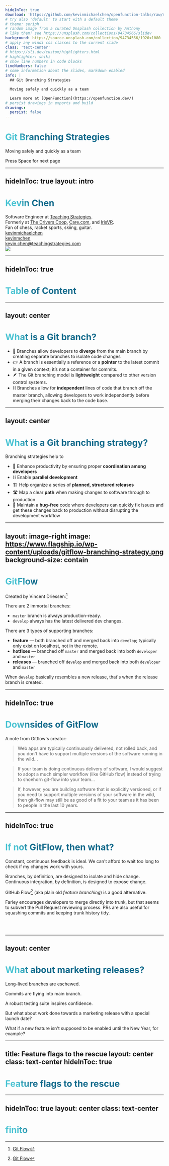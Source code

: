 ```yaml
---
hideInToc: true
download: 'https://github.com/kevinmichaelchen/openfunction-talks/raw/main/branching-strategies/branching-strategies.pdf'
# try also 'default' to start with a default theme
# theme: seriph
# random image from a curated Unsplash collection by Anthony
# like them? see https://unsplash.com/collections/94734566/slidev
background: https://source.unsplash.com/collection/94734566/1920x1080
# apply any windi css classes to the current slide
class: 'text-center'
# https://sli.dev/custom/highlighters.html
# highlighter: shiki
# show line numbers in code blocks
lineNumbers: false
# some information about the slides, markdown enabled
info: |
  ## Git Branching Strategies

  Moving safely and quickly as a team

  Learn more at [OpenFunction](https://openfunction.dev/)
# persist drawings in exports and build
drawings:
  persist: false
---
```


# Git Branching Strategies

Moving safely and quickly as a team

<div class="pt-12">
  <span @click="$slidev.nav.next" class="px-2 py-1 rounded cursor-pointer" hover="bg-white bg-opacity-10">
    Press Space for next page <carbon:arrow-right class="inline"/>
  </span>
</div>

<div class="abs-br m-6 flex gap-2">
  <a href="https://github.com/kevinmichaelchen/openfunction-talks/tree/main/branching-strategies" target="_blank" alt="GitHub"
    class="text-xl icon-btn opacity-50 !border-none !hover:text-white">
    <carbon-logo-github />
  </a>
  <a href="https://github.com/kevinmichaelchen/openfunction-talks/raw/main/branching-strategies/branching-strategies.pdf" target="_blank" alt="GitHub"
    class="text-xl icon-btn opacity-50 !border-none !hover:text-white">
    <carbon-download />
  </a>
</div>

---
hideInToc: true
layout: intro
---

# Kevin Chen

<div class="leading-8 opacity-80">
Software Engineer at <a target="_blank" href="https://teachingstrategies.com"><icons8-student class="opacity-50 ml-1"/> Teaching Strategies</a>.

<div class="my-2">
Formerly at
<a target="_blank" href="https://drivers.coop"><ri-roadster-line class="opacity-50"/> The Drivers Coop</a>,
<a target="_blank" href="https://care.com"><cil-baby class="opacity-50"/> Care.com</a>, and
<a target="_blank" href="https://irisvr.com"><eos-icons-virtual-reality class="opacity-50"/> IrisVR</a>.<br>
</div>

<div class="mt-2">
Fan of chess, racket sports, skiing, guitar.
</div>
</div>

<div class="my-6 grid grid-cols-[40px,1fr] w-min gap-y-4">
  <ri-github-line class="opacity-50"/>
  <div><a href="https://github.com/kevinmichaelchen" target="_blank">kevinmichaelchen</a></div>
  <ri-twitter-line class="opacity-50"/>
  <div><a href="https://twitter.com/kevinmchen" target="_blank">kevinmchen</a></div>
  <ri-mail-send-line class="opacity-50"/>
  <div><a href="mailto:kevin.chen@teachingstrategies.com" target="_blank">kevin.chen@teachingstrategies.com</a></div>
</div>

<img src="https://avatars.githubusercontent.com/u/5129994?v=4" class="rounded-full w-40 abs-tr mt-16 mr-12"/>

---
hideInToc: true
---

# Table of Content

<Toc listClass="!list-disc" maxDepth="2" />

---
layout: center
---

# What is a Git branch?

- 🖖 Branches allow developers to **diverge** from the main branch by creating
  separate branches to isolate code changes
- 👉 A branch is essentially a reference or a **pointer** to the latest commit in
  a given context; it’s not a container for commits.
- 🪶 The Git branching model is **lightweight** compared to other version control systems.
- ⛓️ Branches allow for **independent** lines of code that branch off the master branch, allowing developers to work independently before merging their changes back to the code base.

<style>
h1 {
  background-color: #2B90B6;
  background-image: linear-gradient(45deg, #4EC5D4 10%, #146b8c 20%);
  background-size: 100%;
  -webkit-background-clip: text;
  -moz-background-clip: text;
  -webkit-text-fill-color: transparent;
  -moz-text-fill-color: transparent;
}
</style>

---
layout: center
---

# What is a Git branching strategy?

Branching strategies help to

- 🧠 Enhance productivity by ensuring proper **coordination among developers**
- ⛓️ Enable **parallel development**
- 🏗️ Help organize a series of **planned, structured releases**
- 🛣️ Map a clear **path** when making changes to software through to production
- 🐛 Maintain a **bug-free** code where developers can quickly fix issues and get these changes back to production without disrupting the development workflow

<style>
h1 {
  background-color: #2B90B6;
  background-image: linear-gradient(45deg, #4EC5D4 10%, #146b8c 20%);
  background-size: 100%;
  -webkit-background-clip: text;
  -moz-background-clip: text;
  -webkit-text-fill-color: transparent;
  -moz-text-fill-color: transparent;
}
</style>

---
layout: image-right
image: https://www.flagship.io/wp-content/uploads/gitflow-branching-strategy.png
background-size: contain
---

# GitFlow

Created by Vincent Driessen:[^1]

<v-click>

There are 2 immortal branches:

</v-click>

<v-clicks>

- `master` branch is always production-ready.
- `develop` always has the latest delivered dev changes.

</v-clicks>

<v-click>

There are 3 types of supporting branches:

</v-click>

<v-clicks>

- **feature** — both branched off and merged back into `develop`; typically only exist on localhost, not in the remote.
- **hotfixes** — branched off `master` and merged back into both `developer` and `master`
- **releases** — branched off `develop` and merged back into both `developer` and `master`

</v-clicks>

<div v-click>

When `develop` basically resembles a new release, that's when the release branch
is created.

</div>

[^1]: [Git Flow](https://nvie.com/posts/a-successful-git-branching-model/)

<style>
p {
  @apply text-sm;
}
li {
  @apply text-xs;
}
</style>

---
hideInToc: true
---

# Downsides of GitFlow

<div grid="~ cols-2 gap-4">
<div>

A note from Gitflow's creator:
<blockquote class="mt-4 leading-6 w-5/6">
Web apps are typically continuously delivered, not rolled back, and you don't 
have to support multiple versions of the software running in the wild...
</blockquote>
<blockquote class="mt-4 leading-6 w-5/6">
If your team is doing continuous delivery of software, I would suggest to adopt
a much simpler workflow (like GitHub flow) instead of trying to shoehorn git-flow
into your team...
</blockquote>
<blockquote class="mt-4 leading-6 w-5/6">
If, however, you are building software that is explicitly versioned, or if you
need to support multiple versions of your software in the wild, then git-flow
may still be as good of a fit to your team as it has been to people in the last
10 years.
</blockquote>



</div>
<div class="mb-[-100px]">

<Tweet id="1573001023064789000" scale="0.65" />

</div>
</div>

---
hideInToc: true
---

# If not GitFlow, then what?

<div grid="~ cols-2 gap-4">
<div>

<v-click>

Constant, continuous feedback is ideal.
We can't afford to wait too long to check if my changes work with yours.

</v-click>

<v-click>

Branches, by definition, are designed to isolate and hide change.
Continuous integration, by definition, is designed to expose change.

</v-click>

<v-click>

GitHub Flow[^1] (aka plain old _feature branching_) is a good alternative.

</v-click>

<v-click>

Farley encourages developers to merge directly into trunk, but that seems to
subvert the Pull Request reviewing process. PRs are also useful for squashing
commits and keeping trunk history tidy.

</v-click>

<br>
<br>

[^1]: [GitHub Flow](https://githubflow.github.io/)

</div>
<div class="mb-[-100px]">

<Tweet id="1442448180323528704" scale="0.55" />

</div>
</div>

---
layout: center
---


# What about marketing releases?

<v-click>

Long-lived branches are eschewed.

Commits are flying into main branch.

A robust testing suite inspires confidence.

</v-click>

<v-click>

But what about work done towards a marketing release with a special launch date?

What if a new feature isn't supposed to be enabled until the New Year, for example?

</v-click>

---
title: Feature flags to the rescue
layout: center
class: text-center
hideInToc: true
---

# Feature flags to the rescue

<style>
h1 {
  background-color: #2B90B6;
  background-image: linear-gradient(45deg, #4EC5D4 10%, #146b8c 20%);
  background-size: 100%;
  -webkit-background-clip: text;
  -moz-background-clip: text;
  -webkit-text-fill-color: transparent;
  -moz-text-fill-color: transparent;
}
</style>

---
hideInToc: true
layout: center
class: text-center
---

# <uim-rocket class="text-3xl"/> finito 

